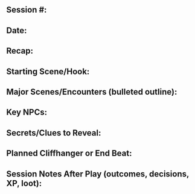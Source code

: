 ## Session #:

## Date:

## Recap:

## Starting Scene/Hook:

## Major Scenes/Encounters (bulleted outline):

## Key NPCs:

## Secrets/Clues to Reveal:

## Planned Cliffhanger or End Beat:

## Session Notes After Play (outcomes, decisions, XP, loot):